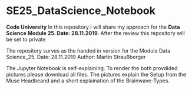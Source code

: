 # SE25_DataScience_Notebook

**Code University**
In this repository I will share my approach for the **Data Science Module 25. Date: 28.11.2019**. After the review this repository will be set to private


The repository surves as the handed in version for the Module Data Science_25.
Date: 28.11.2019
Author: Martin Straußberger

The Jupyter Notebook is self-explaining. To render the both provdided pictures please download all files. The pictures explain the Setup from the Muse Headbeand
and a short explaination of the Brainwave-Types.
